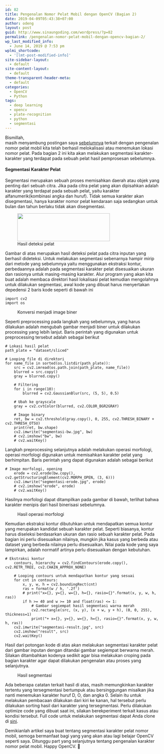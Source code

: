 ```yaml
---
id: 82
title: Pengenalan Nomor Pelat Mobil dengan OpenCV (Bagian 2)
date: 2019-04-09T05:43:38+07:00
author: odeng
layout: post
guid: http://www.sinaungoding.com/wordpress/?p=82
permalink: /pengenalan-nomor-pelat-mobil-dengan-opencv-bagian-2/
wp_last_modified_info:
  - June 14, 2019 @ 7:53 pm
wplmi_shortcode:
  - '[lmt-post-modified-info]'
site-sidebar-layout:
  - default
site-content-layout:
  - default
theme-transparent-header-meta:
  - default
categories:
  - OpenCV
  - Python
tags:
  - deep learning
  - opencv
  - plate-recognition
  - python
  - segmentasi
---
```

Bismillah,  
masih menyambung postingan saya <a rel="noreferrer noopener" aria-label="sebelumnya (opens in a new tab)" href="http://www.sinaungoding.com/wordpress/2019/04/08/pengenalan-nomor-pelat-mobil-dengan-opencvbagian-1/" target="_blank">sebelumnya</a> terkait dengan pengenalan nomor pelat mobil kita telah berhasil melokalisasi atau menemukan lokasi nomor pelat. Pada bagian 2 ini kita akan melakukan segmentasi karakter-karakter yang terdapat pada sebuah pelat hasil pemprosesan sebelumnya.

#### Segmentasi Karakter Pelat

Segmentasi merupakan sebuah proses memisahkan daerah atau objek yang penting dari sebuah citra. Jika pada citra pelat yang akan dipisahkan adalah karakter yang terdapat pada sebuah pelat, yaitu karakter alfanumerik(kombinasi angka dan huruf). Tidak semua karakter akan disegmentasi, hanya karakter nomor pelat kendaraan saja sedangkan untuk bulan dan tahun berlaku tidak akan disegmentasi. 

<div class="wp-block-image">
  <figure class="aligncenter is-resized"><img src="http://www.sinaungoding.com/wordpress/wp-content/uploads/2019/04/result.jpg" alt="" class="wp-image-77" width="302" height="91" srcset="https://www.sinaungoding.com/wp-content/uploads/2019/04/result.jpg 302w, https://www.sinaungoding.com/wp-content/uploads/2019/04/result-300x90.jpg 300w" sizes="(max-width: 302px) 100vw, 302px" /><figcaption>Hasil deteksi pelat</figcaption></figure>
</div>

Gambar di atas merupakan hasil deteksi pelat pada citra inputan yang berhasil dideteksi. Untuk melakukan segmentasi sebenarnya hampir mirip dari metode yang sebelumnya yaitu menggunakan ekstraksi kontur, perbedaannya adalah pada segmentasi karakter pelat disesuaikan ukuran dan rasionya untuk masing-masing karakter. Alur program yang akan kita buat adalah membaca direktori hasil lokalisasi pelat kemudian mengolahnya untuk dilakukan segmentasi, awal kode yang dibuat harus menyertakan depedensi 2 baris kode seperti di bawah ini

<pre class="wp-block-code"><code>import cv2
import os</code></pre>

<div class="wp-block-image">
  <figure class="aligncenter"><img src="http://www.sinaungoding.com/wordpress/wp-content/uploads/2019/04/segmentasi-bw.jpg" alt="" class="wp-image-87" srcset="https://www.sinaungoding.com/wp-content/uploads/2019/04/segmentasi-bw.jpg 302w, https://www.sinaungoding.com/wp-content/uploads/2019/04/segmentasi-bw-300x90.jpg 300w" sizes="(max-width: 302px) 100vw, 302px" /><figcaption>Konversi menjadi image biner</figcaption></figure>
</div>

Seperti preprocessing pada langkah yang sebelumnya, yang harus dilakukan adalah mengubah gambar menjadi biner untuk dilakukan processing yang lebih lanjut. Baris perintah yang digunakan untuk preprocessing tersebut adalah sebagai berikut

<pre class="wp-block-code"><code># Lokasi hasil pelat
path_plate = "dataset/sliced"

# Looping file di direktori
for name_file in sorted(os.listdir(path_plate)):
    src = cv2.imread(os.path.join(path_plate, name_file))
    blurred = src.copy()
    gray = blurred.copy()

    # Filtering
    for i in range(10):
        blurred = cv2.GaussianBlur(src, (5, 5), 0.5)

    # Ubah ke grayscale
    gray = cv2.cvtColor(blurred, cv2.COLOR_BGR2GRAY)

    # Image binary
    ret, bw = cv2.threshold(gray.copy(), 0, 255, cv2.THRESH_BINARY + cv2.THRESH_OTSU)
    print(ret, bw.shape)
    cv2.imwrite("segmentasi-bw.jpg", bw)
    # cv2.imshow("bw", bw)
    # cv2.waitKey()</code></pre>

Langkah preprocessing selanjutnya adalah melakukan operasi morfologi, operasi morfologi digunakan untuk memisahkan karakter pelat yang berhimpitan. Baris perintah yang dapat digunakan adalah sebagai berikut

<pre class="wp-block-code"><code># Image morfologi, opening
    erode = cv2.erode(bw.copy(), cv2.getStructuringElement(cv2.MORPH_OPEN, (3, 6)))
    cv2.imwrite("segmentasi-erode.jpg", erode)
    # cv2.imshow("erode", erode)
    # cv2.waitKey()</code></pre>

Hasilnya morfologi dapat ditampilkan pada gambar di bawah, terlihat bahwa karakter menipis dari hasil binerisasi sebelumnya. 

<div class="wp-block-image">
  <figure class="aligncenter"><img src="http://www.sinaungoding.com/wordpress/wp-content/uploads/2019/04/segmentasi-erode.jpg" alt="" class="wp-image-88" srcset="https://www.sinaungoding.com/wp-content/uploads/2019/04/segmentasi-erode.jpg 302w, https://www.sinaungoding.com/wp-content/uploads/2019/04/segmentasi-erode-300x90.jpg 300w" sizes="(max-width: 302px) 100vw, 302px" /><figcaption>Hasil operasi morfologi</figcaption></figure>
</div>

Kemudian ekstraksi kontur dibutuhkan untuk mendapatkan semua kontur yang merupakan kandidat sebuah karakter pelat. Seperti biasanya, kontur harus diseleksi berdasarkan ukuran dan rasio sebuah karakter pelat. Pada bagian ini perlu disesuaikan nilainya, mungkin jika kasus yang berbeda atau dataset yang berbeda nilainya perlu disesuaikan. Nilai pada kode yang saya lampirkan, adalah normatif artinya perlu disesuaikan dengan kebutuhan.

<pre class="wp-block-code"><code># Ekstraksi kontur
    contours, hierarchy = cv2.findContours(erode.copy(), cv2.RETR_TREE, cv2.CHAIN_APPROX_NONE)

    # Looping contours untuk mendapatkan kontur yang sesuai
    for cnt in contours:
        x, y, w, h = cv2.boundingRect(cnt)
        ras = format(w / h, '.2f')
        # print("x={}, y={}, w={}, h={}, rasio={}".format(x, y, w, h, ras))
        if h >= 40 and w >= 10 and float(ras) &lt;= 1:
            # Gambar segiempat hasil segmentasi warna merah
            cv2.rectangle(src, (x, y), (x + w, y + h), (0, 0, 255), thickness=1)
            print("+ x={}, y={}, w={}, h={}, rasio={}".format(x, y, w, h, ras))
    cv2.imwrite("segmentasi-result.jpg", src)
    cv2.imshow("result", src)
    cv2.waitKey()</code></pre>

Hasil dari potongan kode di atas akan melakukan segmentasi karakter pelat dari gambar inputan dengan ditandai gambar segiempat berwarna merah. Silakan ditambahkan kodenya sedikit agar bisa melakukan croping pada bagian karakter agar dapat dilakukan pengenalan atau proses yang selanjutnya.

<div class="wp-block-image">
  <figure class="aligncenter"><img src="http://www.sinaungoding.com/wordpress/wp-content/uploads/2019/04/segmentasi-result.jpg" alt="" class="wp-image-89" srcset="https://www.sinaungoding.com/wp-content/uploads/2019/04/segmentasi-result.jpg 302w, https://www.sinaungoding.com/wp-content/uploads/2019/04/segmentasi-result-300x90.jpg 300w" sizes="(max-width: 302px) 100vw, 302px" /><figcaption>Hasil segmentasi</figcaption></figure>
</div>

Ada beberapa catatan terkait hasil di atas, masih memungkinkan karakter tertentu yang tersegmentasi bertumpuk atau bersinggungan misalkan jika nanti menemukan karakter huruf D, O, dan angka 0. Selain itu untuk melakukan pembacaan dilakukan dari kiri ke kanan, hal tersebut perlu dilakukan sorting hasil dari karakter yang tersegmentasi. Perlu dilakukan optimize code yang dibuat saat ini, silakan berekperiment terkait kasus atau kondisi tersebut. Full code untuk melakukan segmentasi dapat Anda clone di <a href="https://github.com/0d3ng/plate-detection-pi/tree/plate-segmentation" target="_blank" rel="noreferrer noopener" aria-label="sini (opens in a new tab)">sini</a>.

Demikianlah artikel saya buat tentang segmentasi karakter pelat nomor mobil, semoga bermanfaat bagi yang yang akan atau lagi belajar OpenCV seperti saya. Ditunggu part yang selanjutnya tentang pengenalan karakter nomor pelat mobil. Happy OpenCV. 🙂